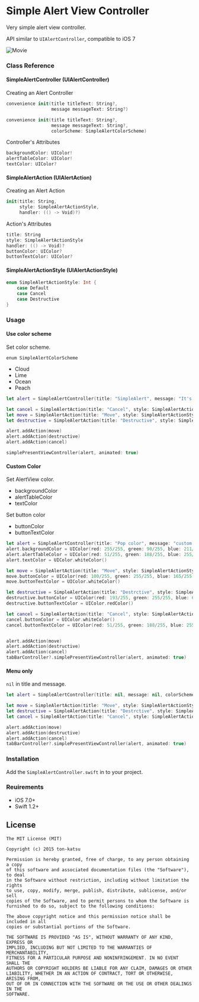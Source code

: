 Simple Alert View Controller
============================

Very simple alert view controller.

API similar to `UIAlertController`, compatible to iOS 7


![Movie](https://raw.githubusercontent.com/wiki/ton-katsu/SimpleAlertController/images/SimpleAlertViewController.gif)

### Class Reference

#### SimpleAlertController (UIAlertController)

Creating an Alert Controller

```swift
convenience init(title titleText: String?,
                 message messageText: String?)

convenience init(title titleText: String?,
                 message messageText: String?,
                 colorScheme: SimpleAlertColorScheme)
```
Controller's Attributes

```swift
backgroundColor: UIColor!
alertTableColor: UIColor!
textColor: UIColor?
```


#### SimpleAlertAction (UIAlertAction)

Creating an Alert Action

```swift
init(title: String,
     style: SimpleAlertActionStyle,
     handler: (() -> Void)?)
```

Action's Attributes

```swift
title: String
style: SimpleAlertActionStyle
handler: (() -> Void)?
buttonColor: UIColor?
buttonTextColor: UIColor?
```

#### SimpleAlertActionStyle (UIAlertActionStyle)

```swift
enum SimpleAlertActionStyle: Int {
    case Default
    case Cancel
    case Destructive
}
```

### Usage

#### Use color scheme

Set color scheme.

`enum SimpleAlertColorScheme`

* Cloud
* Lime
* Ocean
* Peach

```swift
let alert = SimpleAlertController(title: "SimpleAlert", message: "It's simple!", colorScheme: SimpleAlertColorScheme.Peach)

let cancel = SimpleAlertAction(title: "Cancel", style: SimpleAlertActionStyle.Cancel, handler: {() -> Void in println("cancel")})
let move = SimpleAlertAction(title: "Move", style: SimpleAlertActionStyle.Default, handler: {() -> Void in println("moved")})
let destructive = SimpleAlertAction(title: "Destructive", style: SimpleAlertActionStyle.Destructive, handler: nil)

alert.addAction(move)
alert.addAction(destructive)
alert.addAction(cancel)

simplePresentViewController(alert, animated: true)
```

#### Custom Color

Set AlertView color.

* backgroundColor
* alertTableColor
* textColor

Set button color

* buttonColor
* buttonTextColor

```swift
let alert = SimpleAlertController(title: "Pop color", message: "custom color alert")
alert.backgroundColor = UIColor(red: 255/255, green: 90/255, blue: 211/255, alpha: 0.7)
alert.alertTableColor = UIColor(red: 51/255, green: 188/255, blue: 255/255, alpha: 1.0)
alert.textColor = UIColor.whiteColor()

let move = SimpleAlertAction(title: "Move", style: SimpleAlertActionStyle.Default, handler: {() -> Void in self.tabBarController?.selectedIndex = 2})
move.buttonColor = UIColor(red: 100/255, green: 255/255, blue: 165/255, alpha: 1.0)
move.buttonTextColor = UIColor.whiteColor()

let destructive = SimpleAlertAction(title: "Destrctive", style: SimpleAlertActionStyle.Destructive, handler: nil)
destructive.buttonColor = UIColor(red: 193/255, green: 255/255, blue: 6/255, alpha: 1.0)
destructive.buttonTextColor = UIColor.redColor()

let cancel = SimpleAlertAction(title: "Cancel", style: SimpleAlertActionStyle.Cancel, handler: {() -> Void in println("Cancelled")})
cancel.buttonColor = UIColor.whiteColor()
cancel.buttonTextColor = UIColor(red: 51/255, green: 188/255, blue: 255/255, alpha: 1.0)


alert.addAction(move)
alert.addAction(destructive)
alert.addAction(cancel)
tabBarController?.simplePresentViewController(alert, animated: true)
```

#### Menu only

`nil` in title and message.

```swift
let alert = SimpleAlertController(title: nil, message: nil, colorScheme: SimpleAlertColorScheme.Peach)

let move = SimpleAlertAction(title: "Move", style: SimpleAlertActionStyle.Default, handler: {() -> Void in self.tabBarController?.selectedIndex = 2})
let destructive = SimpleAlertAction(title: "Destrctive", style: SimpleAlertActionStyle.Destructive, handler: nil)
let cancel = SimpleAlertAction(title: "Cancel", style: SimpleAlertActionStyle.Cancel, handler: {() -> Void in println("Cancelled")})

alert.addAction(move)
alert.addAction(destructive)
alert.addAction(cancel)
tabBarController?.simplePresentViewController(alert, animated: true)
```

### Installation

Add the `SimpleAlertController.swift` in to your project.

### Reuirements

* iOS 7.0+
* Swift 1.2+


## License

    The MIT License (MIT)

    Copyright (c) 2015 ton-katsu

    Permission is hereby granted, free of charge, to any person obtaining a copy
    of this software and associated documentation files (the "Software"), to deal
    in the Software without restriction, including without limitation the rights
    to use, copy, modify, merge, publish, distribute, sublicense, and/or sell
    copies of the Software, and to permit persons to whom the Software is
    furnished to do so, subject to the following conditions:

    The above copyright notice and this permission notice shall be included in all
    copies or substantial portions of the Software.

    THE SOFTWARE IS PROVIDED "AS IS", WITHOUT WARRANTY OF ANY KIND, EXPRESS OR
    IMPLIED, INCLUDING BUT NOT LIMITED TO THE WARRANTIES OF MERCHANTABILITY,
    FITNESS FOR A PARTICULAR PURPOSE AND NONINFRINGEMENT. IN NO EVENT SHALL THE
    AUTHORS OR COPYRIGHT HOLDERS BE LIABLE FOR ANY CLAIM, DAMAGES OR OTHER
    LIABILITY, WHETHER IN AN ACTION OF CONTRACT, TORT OR OTHERWISE, ARISING FROM,
    OUT OF OR IN CONNECTION WITH THE SOFTWARE OR THE USE OR OTHER DEALINGS IN THE
    SOFTWARE.

